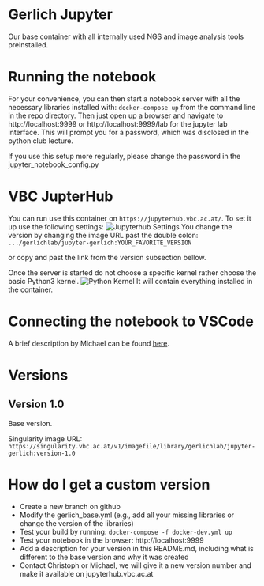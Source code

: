 # Gerlich Jupyter
Our base container with all internally used NGS and image analysis tools preinstalled.

# Running the notebook
For your convenience, you can then start a notebook server with all the necessary libraries installed with:
```docker-compose up``` from the command line in the repo directory.
Then just open up a browser and navigate to http://localhost:9999 or http://localhost:9999/lab for the jupyter lab interface. 
This will prompt you for a password, which was disclosed in the python club lecture.

If you use this setup more regularly, please change the password in the jupyter_notebook_config.py

# VBC JupterHub

You can run use this container on ```https://jupyterhub.vbc.ac.at/```.
To set it up use the following settings:
![Jupyterhub Settings](images/settings.png)
You change the version by changing the image URL past the double colon:
`.../gerlichlab/jupyter-gerlich:YOUR_FAVORITE_VERSION`

or copy and past the link from the version subsection bellow.

Once the server is started do not choose a specific kernel rather choose the basic Python3 kernel.
![Python Kernel](images/kernel.png)
It will contain everything installed in the container.

# Connecting the notebook to VSCode 
A brief description by Michael can be found [here](https://github.com/gerlichlab/python_club_seq_formats_I).

# Versions
## Version 1.0
Base version.

Singularity image URL: `https://singularity.vbc.ac.at/v1/imagefile/library/gerlichlab/jupyter-gerlich:version-1.0`
# How do I get a custom version
 
- Create a new branch on github
- Modify the gerlich_base.yml (e.g., add all your missing libraries or change the version of the libraries)
- Test your build by running: `docker-compose -f docker-dev.yml up`
- Test your notebook in the browser: http://localhost:9999
- Add a description for your version in this README.md, including what is different to the base version and why it was created
- Contact Christoph or Michael, we will give it a new version number and make it available on jupyterhub.vbc.ac.at
